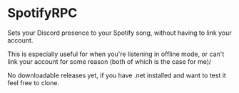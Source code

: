 # SpotifyRPC
Sets your Discord presence to your Spotify song, without having to link your account.

This is especially useful for when you're listening in offline mode, or can't link your account for some reason (both of which is the case for me)/

No downloadable releases yet, if you have .net installed and want to test it feel free to clone.
